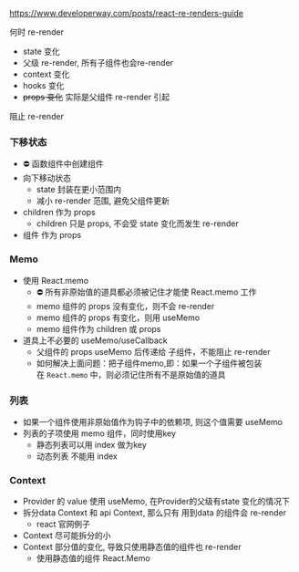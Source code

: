 
https://www.developerway.com/posts/react-re-renders-guide

何时 re-render

- state 变化
- 父级  re-render, 所有子组件也会re-render
- context 变化
- hooks 变化
- ~~props 变化~~ 实际是父组件  re-render 引起

阻止 re-render

### 下移状态

- ⛔ 函数组件中创建组件
- 向下移动状态
	- state 封装在更小范围内
	- 减小 re-render 范围, 避免父组件更新
- children 作为 props
	- children 只是 props, 不会受 state 变化而发生 re-render
- 组件 作为 props

### Memo

- 使用 React.memo
	- ⛔ 所有非原始值的道具都必须被记住才能使 React.memo 工作
	- memo 组件的 props 没有变化，则不会 re-render
	- memo 组件的 props 有变化，则用 useMemo
	- memo 组件作为 children 或 props
- 道具上不必要的 useMemo/useCallback
	- 父组件的 props useMemo 后传递给 子组件，不能阻止 re-render
	- 如何解决上面问题：把子组件memo,即：如果一个子组件被包装在 `React.memo` 中，则必须记住所有不是原始值的道具

### 列表

- 如果一个组件使用非原始值作为钩子中的依赖项, 则这个值需要 useMemo
- 列表的子项使用 memo 组件，同时使用key
	- 静态列表可以用 index 做为key
	- 动态列表 不能用 index
### Context

- Provider 的 value 使用 useMemo, 在Provider的父级有state 变化的情况下
- 拆分data Context 和 api Context, 那么只有 用到data 的组件会 re-render
	- react 官网例子
- Context 尽可能拆分的小
- Context 部分值的变化, 导致只使用静态值的组件也 re-render
	- 使用静态值的组件 React.Memo